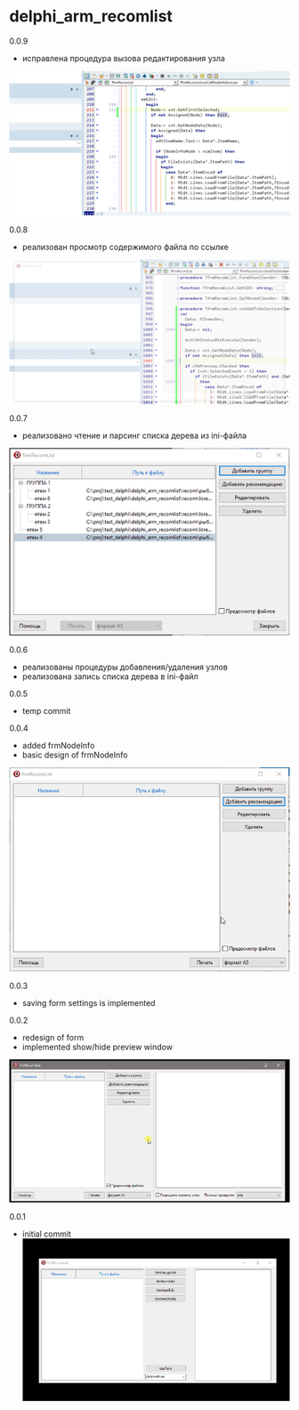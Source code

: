 # delphi_arm_recomlist

0.0.9
- исправлена процедура вызова редактирования узла

![](pict/rec_list_06.gif)

0.0.8
- реализован просмотр содержимого файла по ссылке

![](pict/rec_list_05.gif)

0.0.7
- реализовано чтение и парсинг списка дерева из ini-файла

![](pict/rec_list_04.gif) 

0.0.6
- реализованы процедуры добавления/удаления узлов
- реализована запись списка дерева в ini-файл

0.0.5
- temp commit

0.0.4
- added frmNodeInfo
- basic design of frmNodeInfo

![](pict/rec_list_03.gif)

0.0.3
- saving form settings is implemented

0.0.2
- redesign of form
- implemented show/hide preview window

![](pict/rec_list_02.gif)

0.0.1
- initial commit
![](pict/rec_list_01.gif)
